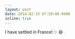 ```yaml
---
layout: post
date: 2014-02-15 07:59:00-0400
inline: true
---
```


I have settled in France! :sparkles: :smile: